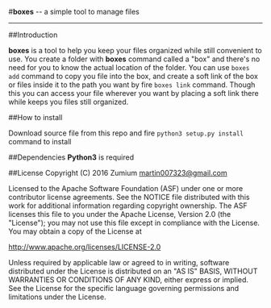 #__boxes__ -- a simple tool to manage files

---

##Introduction

__boxes__ is a tool to help you keep your files organized while still convenient to use. You create a folder with __boxes__ command called a "box" and there's no need for you to know the actual location of the folder. You can use ```boxes add``` command to copy you file into the box, and create a soft link of the box or files inside it to the path you want by fire ```boxes link``` command. Though this you can access your file wherever you want by placing a soft link there while keeps you files still organized.

##How to install

Download source file from this repo and fire 
```python3 setup.py install```
command to install

##Dependencies
__Python3__ is required

##License
Copyright (C) 2016 Zumium martin007323@gmail.com


Licensed to the Apache Software Foundation (ASF) under one
or more contributor license agreements.  See the NOTICE file
distributed with this work for additional information
regarding copyright ownership.  The ASF licenses this file
to you under the Apache License, Version 2.0 (the
"License"); you may not use this file except in compliance
with the License.  You may obtain a copy of the License at

  http://www.apache.org/licenses/LICENSE-2.0

Unless required by applicable law or agreed to in writing,
software distributed under the License is distributed on an
"AS IS" BASIS, WITHOUT WARRANTIES OR CONDITIONS OF ANY
KIND, either express or implied.  See the License for the
specific language governing permissions and limitations
under the License.